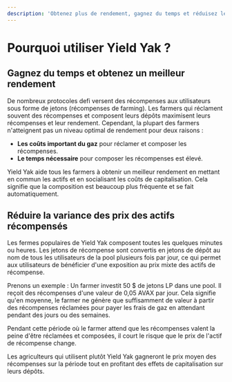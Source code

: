```yaml
---
description: 'Obtenez plus de rendement, gagnez du temps et réduisez les écarts.'
---
```


# Pourquoi utiliser Yield Yak ?

## Gagnez du temps et obtenez un meilleur rendement

De nombreux protocoles defi versent des récompenses aux utilisateurs sous forme de jetons \(récompenses de farming\). Les farmers qui réclament souvent des récompenses et composent leurs dépôts maximisent leurs récompenses et leur rendement. Cependant, la plupart des farmers n'atteignent pas un niveau optimal de rendement pour deux raisons :

* **Les coûts important du gaz** pour réclamer et composer les récompenses.
* **Le temps nécessaire** pour composer les récompenses est élevé.

Yield Yak aide tous les farmers à obtenir un meilleur rendement en mettant en commun les actifs et en socialisant les coûts de capitalisation. Cela signifie que la composition est beaucoup plus fréquente et se fait automatiquement.

## Réduire la variance des prix des actifs récompensés

Les fermes populaires de Yield Yak composent toutes les quelques minutes ou heures. Les jetons de récompense sont convertis en jetons de dépôt au nom de tous les utilisateurs de la pool plusieurs fois par jour, ce qui permet aux utilisateurs de bénéficier d'une exposition au prix mixte des actifs de récompense.

Prenons un exemple : Un farmer investit 50 $ de jetons LP dans une pool. Il reçoit des récompenses d'une valeur de 0,05 AVAX par jour. Cela signifie qu'en moyenne, le farmer ne génère que suffisamment de valeur à partir des récompenses réclamées pour payer les frais de gaz en attendant pendant des jours ou des semaines.

Pendant cette période où le farmer attend que les récompenses valent la peine d'être réclamées et composées, il court le risque que le prix de l'actif de récompense change.

Les agriculteurs qui utilisent plutôt Yield Yak gagneront le prix moyen des récompenses sur la période tout en profitant des effets de capitalisation sur leurs dépôts.



